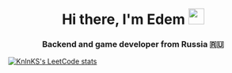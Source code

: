 <h1 align="center">Hi there, I'm Edem</a> 
<img src="https://github.com/blackcater/blackcater/raw/main/images/Hi.gif" height="32"/></h1>
<h3 align="center">Backend and game developer from Russia 🇷🇺</h3>

[![KnlnKS's LeetCode stats](https://leetcode-stats-six.vercel.app/api?username=mr_Jimus=dark)](https://github.com/KnlnKS/leetcode-stats)
